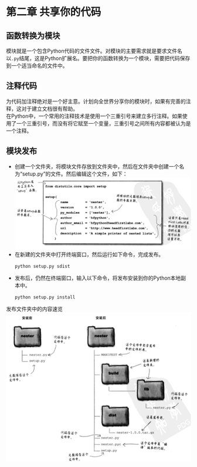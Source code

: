 # 第二章 共享你的代码

## 函数转换为模块
模块就是一个包含Python代码的文件文件。对模块的主要需求就是要求文件名以`.py`结尾，这是Python扩展名。要把你的函数转换为一个模块，需要把代码保存到一个适当命名的文件中。

## 注释代码
为代码加注释绝对是一个好主意。计划向全世界分享你的模块时，如果有完善的注释，这对于建立文档很有帮助。  
在Python中，一个常用的注释技术是使用一个三重引号来建立多行注释。如果使用了一个三重引号，而没有将它赋至一个变量，三重引号之间所有内容都被认为是一个注释。

## 模块发布
* 创建一个文件夹，将模块文件存放到文件夹中，然后在文件夹中创建一个名为“setup.py”的文件。然后编辑这个文件，如下：
  ![Python-Book001-02-01](./images/book001/Python-Book001-02-01.png)
* 在新建的文件夹中打开终端窗口，然后运行如下命令，完成发布。
  ```
  python setup.py sdist
  ```
* 发布后，仍然在终端窗口，输入以下命令，将发布安装到你的Python本地副本中。
  ```
  python setup.py install
  ```

发布文件夹中的内容速览
![Python-Book001-02-02](./images/book001/Python-Book001-02-02.png)

